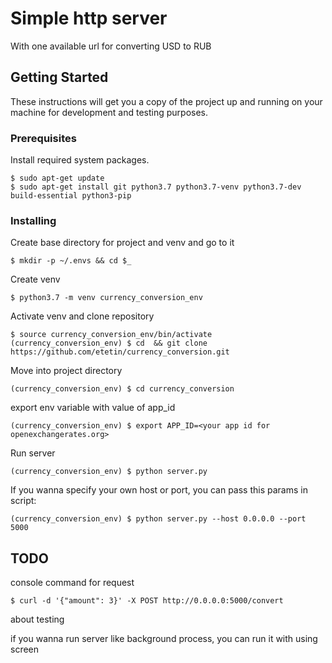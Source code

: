 # Simple http server
With one available url for converting USD to RUB


## Getting Started

These instructions will get you a copy of the project up and running on your machine for development and testing purposes.

### Prerequisites

Install required system packages.

```
$ sudo apt-get update
$ sudo apt-get install git python3.7 python3.7-venv python3.7-dev build-essential python3-pip 
```

### Installing

Create base directory for project and venv and go to it
```
$ mkdir -p ~/.envs && cd $_
```

Create venv
```
$ python3.7 -m venv currency_conversion_env
```

Activate venv and clone repository
```
$ source currency_conversion_env/bin/activate
(currency_conversion_env) $ cd  && git clone https://github.com/etetin/currency_conversion.git
```

Move into project directory
```
(currency_conversion_env) $ cd currency_conversion
```

export env variable with value of app_id
```
(currency_conversion_env) $ export APP_ID=<your app id for openexchangerates.org>
```

Run server
```
(currency_conversion_env) $ python server.py
```

If you wanna specify your own host or port, you can pass this params in script:
```
(currency_conversion_env) $ python server.py --host 0.0.0.0 --port 5000
```


## TODO
console command for request
```
$ curl -d '{"amount": 3}' -X POST http://0.0.0.0:5000/convert 
```

about testing

if you wanna run server like background process, you can run it with using screen